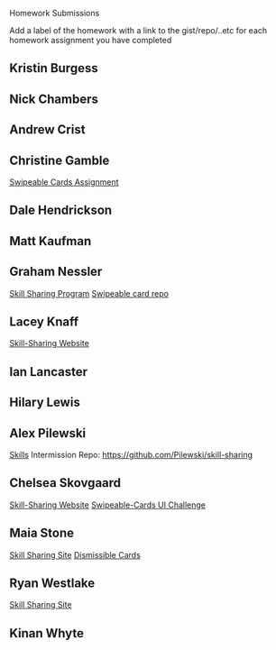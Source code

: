 Homework Submissions

Add a label of the homework with a link to the gist/repo/..etc for each homework assignment you have completed

## Kristin Burgess

## Nick Chambers

## Andrew Crist

## Christine Gamble
[Swipeable Cards Assignment](https://github.com/ccgamble/Swipeable-Cards)
## Dale Hendrickson

## Matt Kaufman

## Graham Nessler
[Skill Sharing Program](https://github.com/gness1804/mini-project-ejs)
[Swipeable card repo](https://github.com/gness1804/swipeable-cards)

## Lacey Knaff
[Skill-Sharing Website](https://github.com/lrknaff/skill-sharing-website)

## Ian Lancaster

## Hilary Lewis

## Alex Pilewski
[Skills](https://www.youtube.com/watch?v=8KgtGs1ny0k)
Intermission Repo: https://github.com/Pilewski/skill-sharing

## Chelsea Skovgaard
[Skill-Sharing Website](https://github.com/ChelseaSkovgaard/skillsharing-nodejs)
[Swipeable-Cards UI Challenge](https://github.com/ChelseaSkovgaard/swipeable-cards)

## Maia Stone
[Skill Sharing Site](https://github.com/maiastone/skill-sharing-site)
[Dismissible Cards](https://github.com/maiastone/dismissible-cards)

## Ryan Westlake
[Skill Sharing Site](https://github.com/rcwestlake/skill-sharing-site)

## Kinan Whyte
